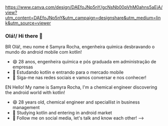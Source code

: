 https://www.canva.com/design/DAEfoJNp5nY/gcNsNb00pVhM0ahns5aEjA/view?utm_content=DAEfoJNp5nY&utm_campaign=designshare&utm_medium=link&utm_source=viewer

### Olá!/ Hi there 👋

BR
Olá!, meu nome é Samyra Rocha, engenheira química desbravando o mundo do android mobile com kotlin!

- 😄 28 anos, engenheira química e pós graduada em administração de empresas
- 🌱 Estudando kotlin e entrando para o mercado mobile
- 💬 Siga-me nas redes sociais e vamos conversar e nos conhecer!

EN
Hello! My name is Samyra Rocha, I'm a chemical engineer discovering the android world with kotlin!

- 😄 28 years old, chemical engineer and speciallist in business management
- 🌱 Studying kotlin and entering in android market
- 💬 Follow me on social media, let's talk and know each other!
-->
